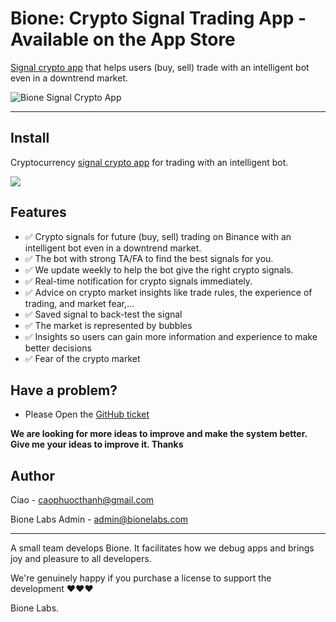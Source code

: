 # Bione: Crypto Signal Trading App - Available on the App Store

<a href="https://apps.apple.com/us/app/bione-signal-buy-btc-crypto/id6443679288">Signal crypto app</a> that helps users (buy, sell) trade with an intelligent bot even in a downtrend market.

![Bione Signal Crypto App](https://img1.wsimg.com/isteam/ip/5c44168a-9e4c-47aa-abeb-f00614993042/IMG_2686.PNG/:/rs=w:1280)


---

## Install
Cryptocurrency <a href="https://apps.apple.com/us/app/bione-signal-buy-btc-crypto/id6443679288">signal crypto app</a> for trading with an intelligent bot.

<a href="https://apps.apple.com/us/app/bione-signal-buy-btc-crypto/id6443679288"><img src="https://upload.wikimedia.org/wikipedia/commons/thumb/0/0f/Available_on_the_App_Store_%28black%29_SVG.svg/640px-Available_on_the_App_Store_%28black%29_SVG.svg.png"></a>

## Features
* ✅ Crypto signals for future (buy, sell) trading on Binance with an intelligent bot even in a downtrend market.
* ✅ The bot with strong TA/FA to find the best signals for you.
* ✅ We update weekly to help the bot give the right crypto signals.
* ✅ Real-time notification for crypto signals immediately.
* ✅ Advice on crypto market insights like trade rules, the experience of trading, and market fear,...
* ✅ Saved signal to back-test the signal
* ✅ The market is represented by bubbles
* ✅ Insights so users can gain more information and experience to make better decisions
* ✅ Fear of the crypto market

## Have a problem?

- Please Open the <a href="https://github.com/bionelabs/bionesignal/issues/new/choose">GitHub ticket</a>

<b>We are looking for more ideas to improve and make the system better. Give me your ideas to improve it. Thanks</b>

## Author

Ciao - caophuocthanh@gmail.com

Bione Labs Admin - admin@bionelabs.com

---

A small team develops Bione. It facilitates how we debug apps and brings joy and pleasure to all developers.

We're genuinely happy if you purchase a license to support the development ❤️❤️❤️

Bione Labs.
